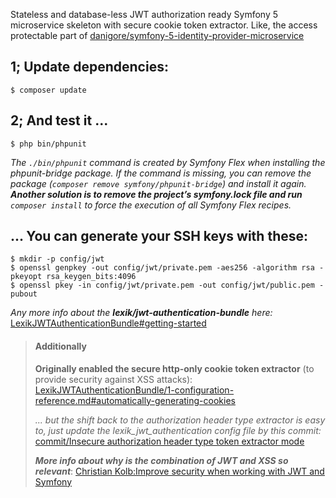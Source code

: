 Stateless and database-less JWT authorization ready Symfony 5 microservice skeleton with secure cookie token extractor. Like, the access protectable part of [danigore/symfony-5-identity-provider-microservice](https://github.com/danigore/symfony-5-identity-provider-microservice)

1; Update dependencies:
---
`$ composer update`

2; And test it ...
---
`$ php bin/phpunit`

*The `./bin/phpunit` command is created by Symfony Flex when installing the phpunit-bridge package. If the command is missing, you can remove the package (`composer remove symfony/phpunit-bridge`) and install it again. **Another solution is to remove the project’s symfony.lock file and run** `composer install` to force the execution of all Symfony Flex recipes.*

... You can generate your SSH keys with these:
---
`$ mkdir -p config/jwt`</br>
`$ openssl genpkey -out config/jwt/private.pem -aes256 -algorithm rsa -pkeyopt rsa_keygen_bits:4096`</br>
`$ openssl pkey -in config/jwt/private.pem -out config/jwt/public.pem -pubout`</br>

*Any more info about the **lexik/jwt-authentication-bundle** here:*
[LexikJWTAuthenticationBundle#getting-started](https://github.com/lexik/LexikJWTAuthenticationBundle/blob/master/Resources/doc/index.md#getting-started)

> #### Additionally
>
> **Originally enabled the secure http-only cookie token extractor** (to provide security against XSS attacks):
> [LexikJWTAuthenticationBundle/1-configuration-reference.md#automatically-generating-cookies](https://github.com/lexik/LexikJWTAuthenticationBundle/blob/master/Resources/doc/1-configuration-reference.md#automatically-generating-cookies)
>
> *... but the shift back to the authorization header type extractor is easy to, just update the lexik_jwt_authentication config file by this commit:*
> [commit/Insecure authorization header type token extractor mode](https://github.com/danigore/symfony-5-access-protectable-microservice-skeleton/commit/96d0a45869c68c3b0d10b188ab6a4d7f19b8af0c)
>
> ***More info about why is the combination of JWT and XSS so relevant***:
> [Christian Kolb:Improve security when working with JWT and Symfony](https://blog.liplex.de/improve-security-when-working-with-jwt-and-symfony/)